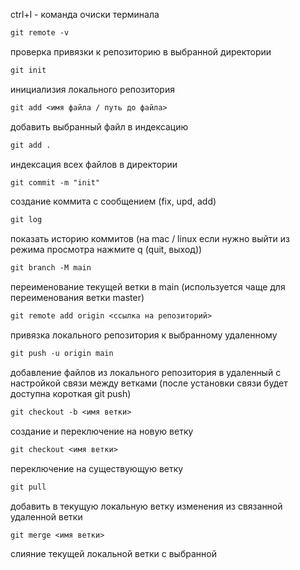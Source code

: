ctrl+l - команда очиски терминала

```markdown
git remote -v
```

проверка привязки к репозиторию в выбранной директории

```markdown
git init
```

инициализия локального репозитория

```markdown
git add <имя файла / путь до файла>
```

добавить выбранный файл в индексацию

```markdown
git add .
```

индексация всех файлов в директории

```markdown
git commit -m "init"
```

создание коммита с сообщением (fix, upd, add)

```markdown
git log
```

показать историю коммитов (на mac / linux если нужно выйти из режима просмотра нажмите q (quit, выход))

```markdown
git branch -M main
```

переименование текущей ветки в main (используется чаще для переименования ветки master)

```markdown
git remote add origin <ссылка на репозиторий>
```

привязка локального репозитория к выбранному удаленному

```markdown
git push -u origin main
```

добавление файлов из локального репозитория в удаленный с настройкой связи между ветками (после установки связи будет доступна короткая git push)

```markdown
git checkout -b <имя ветки>
```

создание и переключение на новую ветку

```markdown
git checkout <имя ветки>
```

переключение на существующую ветку

```markdown
git pull
```

добавить в текущую локальную ветку изменения из связанной удаленной ветки

```markdown
git merge <имя ветки>
```

слияние текущей локальной ветки с выбранной
